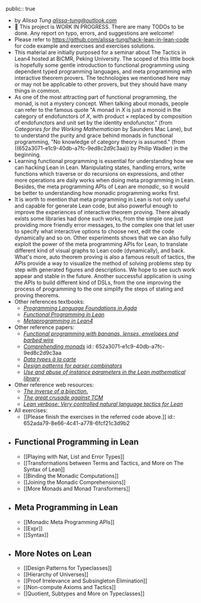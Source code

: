 public:: true

- by *Alissa Tung <alissa-tung@outlook.com>*
- 🚧 This project is WORK IN PROGRESS. There are many TODOs to be done. Any report on typo, errors, and suggestions are welcome!
- Please refer to https://github.com/alissa-tung/hack-lean-in-lean-code for code example and exercises and exercises solutions.
- This material are initially purposed for a seminar about The Tactics in Lean4 hosted at BiCMR, Peking University. The scoped of this little book is hopefully some gentle introduction to functional programming using dependent typed programming languages, and meta programming with interactive theorem provers. The technologies we mentioned here may or may not be applicable to other provers, but they should have many things in common.
- As one of the most attracting part of functional programming, the monad, is not a mystery concept. When talking about monads, people can refer to the famous quote "A monad in $X$ is just a monoid in the category of endofunctors of $X$, with product $\times$ replaced by composition of endofunctors and unit set by the identity endofunctor." (from *Categories for the Working Mathematician* by Saunders Mac Lane), but to understand the purity and grace behind monads in functional programming, "No knowledge of category theory is assumed." (from ((652a3071-e1c9-40db-a7fc-9ed8c2d9c3aa)) by Philip Wadler) in the beginning.
- Learning functional programming is essential for understanding how we can hacking Lean in Lean. Manipulating states, handling errors, write functions which traverse or do recursions on expressions, and other more operations are daily works when doing meta programming in Lean. Besides, the meta programming APIs of Lean are *monadic*, so it would be better to understanding how monadic programming works first.
- It is worth to mention that meta programming in Lean is not only useful and capable for generate Lean code, but also powerful enough to improve the experiences of interactive theorem proving. There already exists some libraries had done such works, from the simple one just providing more friendly error messages, to the complex one that let user to specify what interactive options to choose next, edit the code dynamically and so on. Other experiments shows that we can also fully exploit the power of the meta programming APIs for Lean, to translate different kind of visual graphs to Lean code (dynamically), and back. What's more, auto theorem proving is also a famous result of tactics, the APIs provide a way to visualize the method of solving problems step by step with generated figures and descriptions. We hope to see such work appear and stable in the future. Another successful application is using the APIs to build different kind of DSLs, from the one improving the process of programming to the one simplify the steps of stating and proving theorems.
- Other references textbooks:
	- [*Programming Language Foundations in Agda*](https://plfa.github.io)
	- [*Functional Programming in Lean*](https://lean-lang.org/functional_programming_in_lean/title.html)
	- [*Metaprogramming in Lean4*](https://github.com/leanprover-community/lean4-metaprogramming-book)
- Other reference papers:
	- [*Functional programming with bananas, lenses, envelopes and barbed wire*](https://maartenfokkinga.github.io/utwente/mmf91m.pdf)
	- [*Comprehending monads*](https://homepages.inf.ed.ac.uk/wadler/topics/monads.html)
	  id:: 652a3071-e1c9-40db-a7fc-9ed8c2d9c3aa
	- [*Data types à la carte*](https://www.cambridge.org/core/journals/journal-of-functional-programming/article/data-types-a-la-carte/14416CB20C4637164EA9F77097909409)
	- [*Design patterns for parser combinators*](https://dl.acm.org/doi/10.1145/3471874.3472984)
	- [*Use and abuse of instance parameters in the Lean mathematical library*](https://arxiv.org/abs/2202.01629)
- Other reference web resources:
	- [*The inverse of a bijection.*](https://xenaproject.wordpress.com/2019/06/11/the-inverse-of-a-bijection/)
	- [*The great crusade against TCM*](https://github.com/agda/agda/pull/3589)
	- [*Lean verbose: Very controlled natural language tactics for Lean*](https://github.com/PatrickMassot/lean-verbose)
- All exercises:
	- [[Please finish the exercises in the referred code above.]]
	  id:: 652ada79-8e66-4c41-a778-6fcf21c3d9b2
- ## Functional Programming in Lean
	- [[Playing with Nat, List and Error Types]]
	- [[Transformations between Terms and Tactics, and More on The Syntax of Lean]]
	- [[Binding the Monadic Computations]]
	- [[Joining the Monadic Comprehensions]]
	- [[More Monads and Monad Transformers]]
- ## Meta Programming in Lean
	- [[Monadic Meta Programming APIs]]
	- [[Expr]]
	- [[Syntax]]
- ## More Notes on Lean
	- [[Design Patterns for Typeclasses]]
	- [[Hierarchy of Universes]]
	- [[Proof Irrelevance and Subsingleton Elimination]]
	- [[Non-compute Axioms and Tactics]]
	- [[Quotient, Subtypes and More on Typeclasses]]